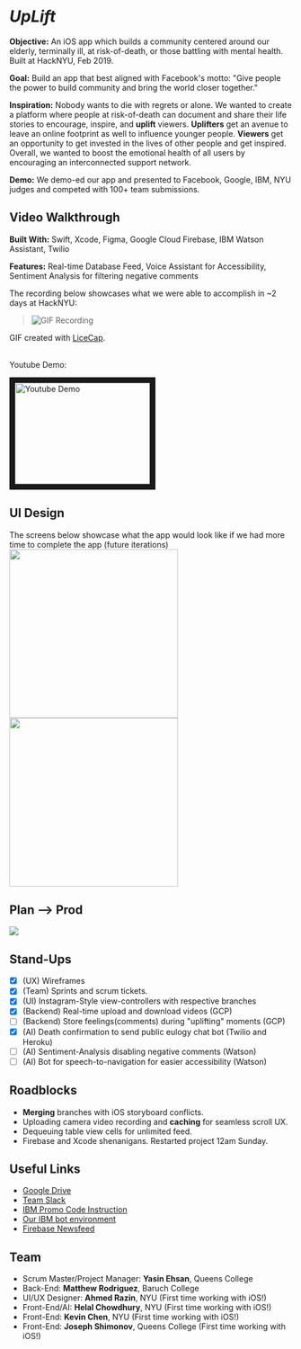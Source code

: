# *UpLift*

**Objective:** An iOS app which builds a community centered around our elderly, terminally ill, at risk-of-death, or those battling with mental health. Built at HackNYU, Feb 2019.

**Goal:** Build an app that best aligned with Facebook's motto: "Give people the power to build community and bring the world closer together."

**Inspiration:** Nobody wants to die with regrets or alone.  We wanted to create a platform where people at risk-of-death can document and share their life stories to encourage, inspire, and **uplift** viewers. **Uplifters** get an avenue to leave an online footprint as well to influence younger people. **Viewers** get an opportunity to get invested in the lives of other people and get inspired. Overall, we wanted to boost the emotional health of all users by encouraging an interconnected support network.

**Demo:** We demo-ed our app and presented to Facebook, Google, IBM, NYU judges and competed with 100+ team submissions.

## Video Walkthrough
**Built With:** Swift, Xcode, Figma, Google Cloud Firebase, IBM Watson Assistant, Twilio

**Features:** Real-time Database Feed, Voice Assistant for Accessibility, Sentiment Analysis for filtering negative comments

The recording below showcases what we were able to accomplish in ~2 days at HackNYU:
> ![GIF Recording](mySite.gif)

GIF created with [LiceCap](http://www.cockos.com/licecap/).

<br />
Youtube Demo:

<a href="http://www.youtube.com/watch?feature=player_embedded&v=x-xW1F-8Npk
" target="_blank"><img src="http://img.youtube.com/vi/x-xW1F-8Npk/0.jpg" 
alt="Youtube Demo" width="240" height="180" border="10" /></a>

## UI Design
The screens below showcase what the app would look like if we had more time to complete the app (future iterations)
<img src="Home.png" width="300">
<img src="Profile.png" width="300">

## Plan --> Prod
![](p3.gif)

## Stand-Ups
- [x] (UX) Wireframes
- [x] (Team) Sprints and scrum tickets.
- [x] (UI) Instagram-Style view-controllers with respective branches
- [x] (Backend) Real-time upload and download videos (GCP)
- [ ] (Backend) Store feelings(comments) during "uplifting" moments (GCP)
- [x] (AI) Death confirmation to send public eulogy chat bot (Twilio and Heroku)
- [ ] (AI) Sentiment-Analysis disabling negative comments (Watson)
- [ ] (AI) Bot for speech-to-navigation for easier accessibility (Watson)

## Roadblocks
- **Merging** branches with iOS storyboard conflicts.
- Uploading camera video recording and **caching** for seamless scroll UX.
- Dequeuing table view cells for unlimited feed.
- Firebase and Xcode shenanigans. Restarted project 12am Sunday.

## Useful Links
- [Google Drive](https://drive.google.com/open?id=1dHydhyqqvsVpNMxRKkRf0O8zs_4H5GAJ)
- [Team Slack](https://hacknyu2019.slack.com/messages/GG8TW82EN/)
- [IBM Promo Code Instruction](https://cognitiveclass.ai/applying-ibm-cloud-promo-code/)
- [Our IBM bot environment](https://assistant-chat-us-east.watsonplatform.net/web/public/f99d0c1e-70d1-4d41-ae0f-17b78a42fb49)
- [Firebase Newsfeed](https://www.youtube.com/watch?v=Aw5Hb_A_eFI&t=625s)

## Team
- Scrum Master/Project Manager: **Yasin Ehsan**, Queens College
- Back-End: **Matthew Rodriguez**, Baruch College
- UI/UX Designer: **Ahmed Razin**, NYU (First time working with iOS!)
- Front-End/AI: **Helal Chowdhury**, NYU (First time working with iOS!)
- Front-End: **Kevin Chen**, NYU (First time working with iOS!)
- Front-End: **Joseph Shimonov**, Queens College (First time working with iOS!)
